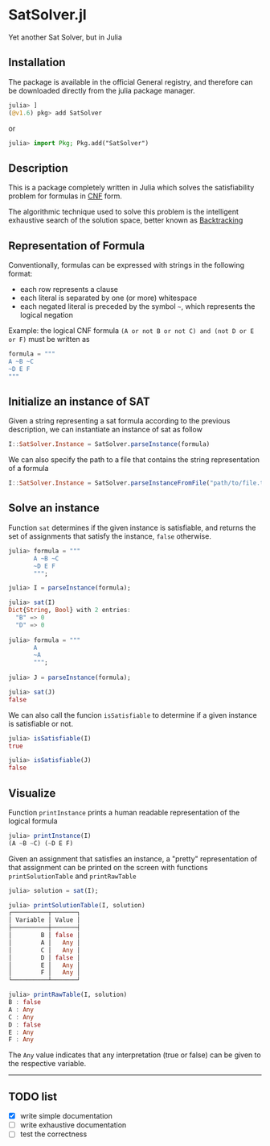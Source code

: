 # SatSolver.jl
Yet another Sat Solver, but in Julia

## Installation
The package is available in the official General registry, and therefore can be downloaded directly from the julia package manager.
``` Julia
julia> ]
(@v1.6) pkg> add SatSolver
```
or
``` Julia
julia> import Pkg; Pkg.add("SatSolver")
```

## Description
This is a package completely written in Julia which solves the satisfiability problem for formulas in [CNF](https://en.wikipedia.org/wiki/Conjunctive_normal_form) form.

The algorithmic technique used to solve this problem is the intelligent exhaustive search of the solution space, better known as [Backtracking](https://en.wikipedia.org/wiki/Backtracking)

## Representation of Formula
Conventionally, formulas can be expressed with strings in the following format:
- each row represents a clause
- each literal is separated by one (or more) whitespace
- each negated literal is preceded by the symbol ```~```, which represents the logical negation

Example: the logical CNF formula ```(A or not B or not C) and (not D or E or F)``` must be written as
``` Julia
formula = """
A ~B ~C
~D E F
"""
```

## Initialize an instance of SAT
Given a string representing a sat formula according to the previous description, we can instantiate an instance of sat as follow
``` Julia
I::SatSolver.Instance = SatSolver.parseInstance(formula)
```
We can also specify the path to a file that contains the string representation of a formula
``` Julia
I::SatSolver.Instance = SatSolver.parseInstanceFromFile("path/to/file.txt")
```

## Solve an instance
Function ```sat``` determines if the given instance is satisfiable, and returns the set of assignments that satisfy the instance, ```false``` otherwise.
``` Julia
julia> formula = """
       A ~B ~C
       ~D E F
       """;

julia> I = parseInstance(formula);

julia> sat(I)
Dict{String, Bool} with 2 entries:
  "B" => 0
  "D" => 0
  
julia> formula = """
       A
       ~A
       """;
       
julia> J = parseInstance(formula);

julia> sat(J)
false
```

We can also call the funcion ```isSatisfiable``` to determine if a given instance is satisfiable or not.
``` Julia
julia> isSatisfiable(I)
true

julia> isSatisfiable(J)
false
```

## Visualize
Function `printInstance` prints a human readable representation of the logical formula
``` Julia
julia> printInstance(I)
(A ~B ~C) (~D E F)
```

Given an assignment that satisfies an instance, a "pretty" representation of that assignment can be printed on the screen with functions `printSolutionTable` and `printRawTable`
``` Julia
julia> solution = sat(I);

julia> printSolutionTable(I, solution)
┌──────────┬───────┐
│ Variable │ Value │
├──────────┼───────┤
│        B │ false │
│        A │   Any │
│        C │   Any │
│        D │ false │
│        E │   Any │
│        F │   Any │
└──────────┴───────┘

julia> printRawTable(I, solution)
B : false
A : Any
C : Any
D : false
E : Any
F : Any
```
The `Any` value indicates that any interpretation (true or false) can be given to the respective variable.

-----
## TODO list
- [x] write simple documentation
- [ ] write exhaustive documentation
- [ ] test the correctness
